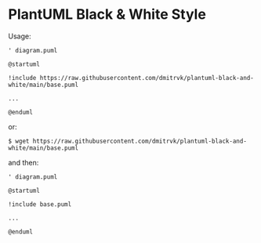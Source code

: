 # PlantUML Black & White Style

Usage:

```plantuml
' diagram.puml

@startuml

!include https://raw.githubusercontent.com/dmitrvk/plantuml-black-and-white/main/base.puml

...

@enduml
```

or:

```
$ wget https://raw.githubusercontent.com/dmitrvk/plantuml-black-and-white/main/base.puml
```

and then:

```plantuml
' diagram.puml

@startuml

!include base.puml

...

@enduml
```
